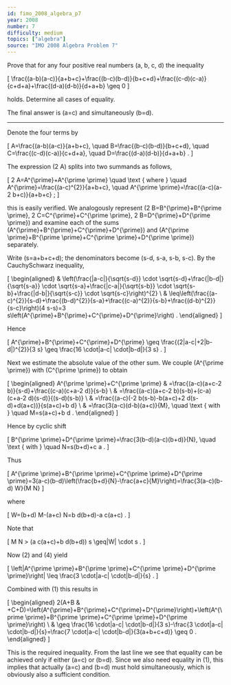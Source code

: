 ```yaml
---
id: fimo_2008_algebra_p7
year: 2008
number: 7
difficulty: medium
topics: ["algebra"]
source: "IMO 2008 Algebra Problem 7"
---
```


Prove that for any four positive real numbers \(a, b, c, d\) the inequality

\[
\frac{(a-b)(a-c)}{a+b+c}+\frac{(b-c)(b-d)}{b+c+d}+\frac{(c-d)(c-a)}{c+d+a}+\frac{(d-a)(d-b)}{d+a+b} \geq 0
\]

holds. Determine all cases of equality.

The final answer is \(a=c\) and simultaneously \(b=d\).

---
Denote the four terms by

\[
A=\frac{(a-b)(a-c)}{a+b+c}, \quad B=\frac{(b-c)(b-d)}{b+c+d}, \quad C=\frac{(c-d)(c-a)}{c+d+a}, \quad D=\frac{(d-a)(d-b)}{d+a+b} .
\]

The expression \(2 A\) splits into two summands as follows,

\[
2 A=A^{\prime}+A^{\prime \prime} \quad \text { where } \quad A^{\prime}=\frac{(a-c)^{2}}{a+b+c}, \quad A^{\prime \prime}=\frac{(a-c)(a-2 b+c)}{a+b+c} ;
\]

this is easily verified. We analogously represent \(2 B=B^{\prime}+B^{\prime \prime}, 2 C=C^{\prime}+C^{\prime \prime}, 2 B=D^{\prime}+D^{\prime \prime}\) and examine each of the sums \(A^{\prime}+B^{\prime}+C^{\prime}+D^{\prime}\) and \(A^{\prime \prime}+B^{\prime \prime}+C^{\prime \prime}+D^{\prime \prime}\) separately.

Write \(s=a+b+c+d\); the denominators become \(s-d, s-a, s-b, s-c\). By the CauchySchwarz inequality,

\[
\begin{aligned}
& \left(\frac{|a-c|}{\sqrt{s-d}} \cdot \sqrt{s-d}+\frac{|b-d|}{\sqrt{s-a}} \cdot \sqrt{s-a}+\frac{|c-a|}{\sqrt{s-b}} \cdot \sqrt{s-b}+\frac{|d-b|}{\sqrt{s-c}} \cdot \sqrt{s-c}\right)^{2} \\
& \leq\left(\frac{(a-c)^{2}}{s-d}+\frac{(b-d)^{2}}{s-a}+\frac{(c-a)^{2}}{s-b}+\frac{(d-b)^{2}}{s-c}\right)(4 s-s)=3 s\left(A^{\prime}+B^{\prime}+C^{\prime}+D^{\prime}\right) .
\end{aligned}
\]

Hence

\[
A^{\prime}+B^{\prime}+C^{\prime}+D^{\prime} \geq \frac{(2|a-c|+2|b-d|)^{2}}{3 s} \geq \frac{16 \cdot|a-c| \cdot|b-d|}{3 s} .
\]

Next we estimate the absolute value of the other sum. We couple \(A^{\prime \prime}\) with \(C^{\prime \prime}\) to obtain

\[
\begin{aligned}
A^{\prime \prime}+C^{\prime \prime} & =\frac{(a-c)(a+c-2 b)}{s-d}+\frac{(c-a)(c+a-2 d)}{s-b} \\
& =\frac{(a-c)(a+c-2 b)(s-b)+(c-a)(c+a-2 d)(s-d)}{(s-d)(s-b)} \\
& =\frac{(a-c)(-2 b(s-b)-b(a+c)+2 d(s-d)+d(a+c))}{s(a+c)+b d} \\
& =\frac{3(a-c)(d-b)(a+c)}{M}, \quad \text { with } \quad M=s(a+c)+b d .
\end{aligned}
\]

Hence by cyclic shift

\[
B^{\prime \prime}+D^{\prime \prime}=\frac{3(b-d)(a-c)(b+d)}{N}, \quad \text { with } \quad N=s(b+d)+c a .
\]

Thus

\[
A^{\prime \prime}+B^{\prime \prime}+C^{\prime \prime}+D^{\prime \prime}=3(a-c)(b-d)\left(\frac{b+d}{N}-\frac{a+c}{M}\right)=\frac{3(a-c)(b-d) W}{M N}
\]

where

\[
W=(b+d) M-(a+c) N=b d(b+d)-a c(a+c) .
\]

Note that

\[
M N > (a c(a+c)+b d(b+d)) s \geq|W| \cdot s .
\]

Now (2) and (4) yield

\[
\left|A^{\prime \prime}+B^{\prime \prime}+C^{\prime \prime}+D^{\prime \prime}\right| \leq \frac{3 \cdot|a-c| \cdot|b-d|}{s} .
\]

Combined with (1) this results in

\[
\begin{aligned}
2(A+B & +C+D)=\left(A^{\prime}+B^{\prime}+C^{\prime}+D^{\prime}\right)+\left(A^{\prime \prime}+B^{\prime \prime}+C^{\prime \prime}+D^{\prime \prime}\right) \\
& \geq \frac{16 \cdot|a-c| \cdot|b-d|}{3 s}-\frac{3 \cdot|a-c| \cdot|b-d|}{s}=\frac{7 \cdot|a-c| \cdot|b-d|}{3(a+b+c+d)} \geq 0 .
\end{aligned}
\]

This is the required inequality. From the last line we see that equality can be achieved only if either \(a=c\) or \(b=d\). Since we also need equality in (1), this implies that actually \(a=c\) and \(b=d\) must hold simultaneously, which is obviously also a sufficient condition.
